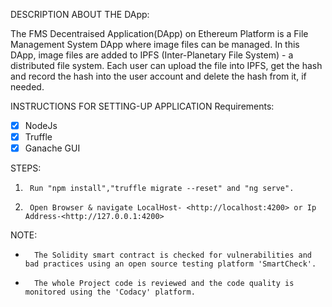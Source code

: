 DESCRIPTION ABOUT THE DApp:

The FMS Decentraised Application(DApp) on Ethereum Platform is a File Management System DApp where image files can be managed. In this DApp, image files are added to IPFS (Inter-Planetary File System) - a distributed file system. Each user can upload the file into IPFS, get the hash and record the hash into the user account and delete the hash from it, if needed.

INSTRUCTIONS FOR SETTING-UP APPLICATION Requirements:
-   [X] NodeJs 
-   [X] Truffle 
-   [X] Ganache GUI

STEPS:

1.      Run "npm install","truffle migrate --reset" and "ng serve".
2.      Open Browser & navigate LocalHost- <http://localhost:4200> or Ip Address-<http://127.0.0.1:4200>

NOTE:

-       The Solidity smart contract is checked for vulnerabilities and bad practices using an open source testing platform 'SmartCheck'.
-       The whole Project code is reviewed and the code quality is monitored using the 'Codacy' platform.

